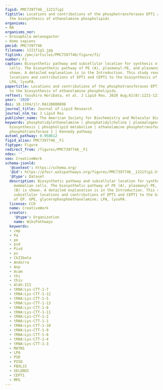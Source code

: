 ```yaml
---
figid: PMC7397746__1221fig1
figtitle: Locations and contributions of the phosphotransferases EPT1 and CEPT1 to
  the biosynthesis of ethanolamine phospholipids
organisms:
- NA
organisms_ner:
- Drosophila melanogaster
- Homo sapiens
pmcid: PMC7397746
filename: 1221fig1.jpg
figlink: /pmc/articles/PMC7397746/figure/f1/
number: F1
caption: Biosynthetic pathway and subcellular location for synthesis of EP in mammalian
  cells. The biosynthetic pathway of PE (A), plasmanyl-PE, and plasmenyl-PE (B) is
  shown. A detailed explanation is in the Introduction. This study reveals subcellular
  locations and contributions of EPT1 and CEPT1 to the biosynthesis of EP. GPE, glycerophosphoethanolamine;
  LPA, lysoPA.
papertitle: Locations and contributions of the phosphotransferases EPT1 and CEPT1
  to the biosynthesis of ethanolamine phospholipids.
reftext: Yasuhiro Horibata, et al. J Lipid Res. 2020 Aug;61(8):1221-1231.
year: '2020'
doi: 10.1194/jlr.RA120000898
journal_title: Journal of Lipid Research
journal_nlm_ta: J Lipid Res
publisher_name: The American Society for Biochemistry and Molecular Biology
keywords: phosphatidylethanolamine | phosphatidylcholine | plasmalogens | phospholipid
  biosynthesis | phospholipid metabolism | ethanolamine phosphotransferase 1 | choline/ethanolamine
  phosphotransferase 1 | Kennedy pathway
automl_pathway: 0.958612
figid_alias: PMC7397746__F1
figtype: Figure
redirect_from: /figures/PMC7397746__F1
ndex: ''
seo: CreativeWork
schema-jsonld:
  '@context': https://schema.org/
  '@id': https://pfocr.wikipathways.org/figures/PMC7397746__1221fig1.html
  '@type': Dataset
  description: Biosynthetic pathway and subcellular location for synthesis of EP in
    mammalian cells. The biosynthetic pathway of PE (A), plasmanyl-PE, and plasmenyl-PE
    (B) is shown. A detailed explanation is in the Introduction. This study reveals
    subcellular locations and contributions of EPT1 and CEPT1 to the biosynthesis
    of EP. GPE, glycerophosphoethanolamine; LPA, lysoPA.
  license: CC0
  name: CreativeWork
  creator:
    '@type': Organization
    name: WikiPathways
  keywords:
  - cmp
  - Pa
  - pe
  - psd
  - Pisd
  - ps
  - CkIIbeta
  - Andorra
  - Anp
  - Acam
  - thi
  - thiv
  - Aldh-III
  - tRNA:Lys-CTT-1-7
  - tRNA:Lys-CTT-1-12
  - tRNA:Lys-CTT-1-5
  - tRNA:Lys-CTT-1-13
  - tRNA:Lys-CTT-1-8
  - tRNA:Lys-CTT-1-11
  - tRNA:Lys-CTT-1-2
  - tRNA:Lys-CTT-1-1
  - tRNA:Lys-CTT-1-10
  - tRNA:Lys-CTT-1-9
  - tRNA:Lys-CTT-1-6
  - tRNA:Lys-CTT-1-4
  - tRNA:Lys-CTT-1-3
  - MATN1
  - LPA
  - PSD
  - PISD
  - FBXL15
  - SELENOI
  - CEPT1
  - MPG
---
```

